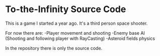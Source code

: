 # To-the-Infinity Source Code
This is a game I started a year ago. It's a third person space shooter. 

For now there are:
-Player movement and shooting
-Enemy base AI (Shooting and following player with RayCasting)
-Asteroid fields physics 

In the repository there is only the source code.
